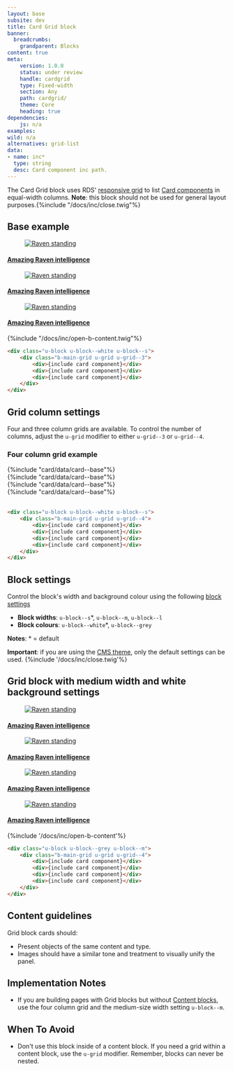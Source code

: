 ```yaml
---
layout: base
subsite: dev
title: Card Grid block
banner:
  breadcrumbs:
    grandparent: Blocks
content: true
meta:
    version: 1.0.0
    status: under review
    handle: cardgrid
    type: Fixed-width
    section: Any
    path: cardgrid/
    theme: Core
    heading: true
dependencies:
    js: n/a
examples:
wild: n/a
alternatives: grid-list
data:
- name: inc*
  type: string
  desc: Card component inc path.
---
```

The Card Grid block uses RDS' [responsive grid](#) to list [Card components](#) in equal-width columns. **Note**: this block should not be used for general layout purposes.{%include "/docs/inc/close.twig"%}
<div class="u-block u-block--white u-block--s u-no-padding-bottom">
<h2>Base example</h2>
<div class="b-main-grid u-grid u-grid--3">
    <div><article class="c-card" itemscope="" itemtype="http://schema.org/VideoObject">
             <a class="card__url" href="https://www.youtube.com/watch?v=lrYPm6DD44M" itemprop="url">
                 <figure class="card__figure u-overlay u-overlay--light" itemscope="" itemtype="http://schema.org/ImageObject">
                     <img class="card__img " src="http://cu-raven.s3.amazonaws.com/assets/img/raven/img-4.jpg" alt="Raven standing">
                     <span class="card__icon c-icon-play-button--white u-icon-bg u-icon-bg--overlay" title="Video" aria-hidden="true"></span>
                 </figure>
                 <div class="card__body">
                     <h4 class="card__title" itemprop="name">Amazing Raven intelligence</h4>
                 </div>
             </a>
         </article>
     </div>
    <div><article class="c-card" itemscope="" itemtype="http://schema.org/VideoObject">
             <a class="card__url" href="https://www.youtube.com/watch?v=lrYPm6DD44M" itemprop="url">
                 <figure class="card__figure u-overlay u-overlay--light" itemscope="" itemtype="http://schema.org/ImageObject">
                     <img class="card__img " src="http://cu-raven.s3.amazonaws.com/assets/img/raven/img-4.jpg" alt="Raven standing">
                     <span class="card__icon c-icon-play-button--white u-icon-bg u-icon-bg--overlay" title="Video" aria-hidden="true"></span>
                 </figure>
                 <div class="card__body">
                     <h4 class="card__title" itemprop="name">Amazing Raven intelligence</h4>
                 </div>
             </a>
         </article>
     </div>
     <div><article class="c-card" itemscope="" itemtype="http://schema.org/VideoObject">
              <a class="card__url" href="https://www.youtube.com/watch?v=lrYPm6DD44M" itemprop="url">
                  <figure class="card__figure u-overlay u-overlay--light" itemscope="" itemtype="http://schema.org/ImageObject">
                      <img class="card__img " src="http://cu-raven.s3.amazonaws.com/assets/img/raven/img-4.jpg" alt="Raven standing">
                      <span class="card__icon c-icon-play-button--white u-icon-bg u-icon-bg--overlay" title="Video" aria-hidden="true"></span>
                  </figure>
                  <div class="card__body">
                      <h4 class="card__title" itemprop="name">Amazing Raven intelligence</h4>
                  </div>
              </a>
          </article>
      </div>
</div>
</div>{%include "/docs/inc/open-b-content.twig"%}

```html
<div class="u-block u-block--white u-block--s">
    <div class="b-main-grid u-grid u-grid--3">
        <div>{include card component}</div>
        <div>{include card component}</div>
        <div>{include card component}</div>
    </div>
</div>
```

## Grid column settings

Four and three column grids are available. To control the number of columns, adjust the `u-grid` modifier to either `u-grid--3` or `u-grid--4`.

### Four column grid example

<div class="b-main-grid u-grid u-grid--4">
    <div>{%include "card/data/card--base"%}</div>
    <div>{%include "card/data/card--base"%}</div>
    <div>{%include "card/data/card--base"%}</div>
    <div>{%include "card/data/card--base"%}</div>
</div><br>


```html
<div class="u-block u-block--white u-block--s">
    <div class="b-main-grid u-grid u-grid--4">
        <div>{include card component}</div>
        <div>{include card component}</div>
        <div>{include card component}</div>
        <div>{include card component}</div>
    </div>
</div>
```

## Block settings

Control the block's width and background colour using the following [block settings](#)

- **Block widths**: `u-block--s`*, `u-block--m`, `u-block--l`
- **Block colours**: `u-block--white`*, `u-block--grey`

**Notes**: * = default

**Important**: if you are using the [CMS theme](#), only the default settings can be used.
{%include '/docs/inc/close.twig'%}
<section class="u-block u-block--grey u-block--m">
<h2>Grid block with medium width and white background settings</h2>
<div class="b-main-grid u-grid u-grid--4">
    <div><article class="c-card" itemscope="" itemtype="http://schema.org/VideoObject">
             <a class="card__url" href="https://www.youtube.com/watch?v=lrYPm6DD44M" itemprop="url">
                 <figure class="card__figure u-overlay u-overlay--light" itemscope="" itemtype="http://schema.org/ImageObject">
                     <img class="card__img " src="http://cu-raven.s3.amazonaws.com/assets/img/raven/img-4.jpg" alt="Raven standing">
                     <span class="card__icon c-icon-play-button--white u-icon-bg u-icon-bg--overlay" title="Video" aria-hidden="true"></span>
                 </figure>
                 <div class="card__body">
                     <h4 class="card__title" itemprop="name">Amazing Raven intelligence</h4>
                 </div>
             </a>
         </article>
     </div>
    <div><article class="c-card" itemscope="" itemtype="http://schema.org/VideoObject">
             <a class="card__url" href="https://www.youtube.com/watch?v=lrYPm6DD44M" itemprop="url">
                 <figure class="card__figure u-overlay u-overlay--light" itemscope="" itemtype="http://schema.org/ImageObject">
                     <img class="card__img " src="http://cu-raven.s3.amazonaws.com/assets/img/raven/img-4.jpg" alt="Raven standing">
                     <span class="card__icon c-icon-play-button--white u-icon-bg u-icon-bg--overlay" title="Video" aria-hidden="true"></span>
                 </figure>
                 <div class="card__body">
                     <h4 class="card__title" itemprop="name">Amazing Raven intelligence</h4>
                 </div>
             </a>
         </article>
     </div>
     <div><article class="c-card" itemscope="" itemtype="http://schema.org/VideoObject">
              <a class="card__url" href="https://www.youtube.com/watch?v=lrYPm6DD44M" itemprop="url">
                  <figure class="card__figure u-overlay u-overlay--light" itemscope="" itemtype="http://schema.org/ImageObject">
                      <img class="card__img " src="http://cu-raven.s3.amazonaws.com/assets/img/raven/img-4.jpg" alt="Raven standing">
                      <span class="card__icon c-icon-play-button--white u-icon-bg u-icon-bg--overlay" title="Video" aria-hidden="true"></span>
                  </figure>
                  <div class="card__body">
                      <h4 class="card__title" itemprop="name">Amazing Raven intelligence</h4>
                  </div>
              </a>
          </article>
      </div>
      <div>
        <article class="c-card" itemscope="" itemtype="http://schema.org/VideoObject">
            <a class="card__url" href="https://www.youtube.com/watch?v=lrYPm6DD44M" itemprop="url">
                <figure class="card__figure u-overlay u-overlay--light" itemscope="" itemtype="http://schema.org/ImageObject">
                    <img class="card__img " src="http://cu-raven.s3.amazonaws.com/assets/img/raven/img-4.jpg" alt="Raven standing">
                    <span class="card__icon c-icon-play-button--white u-icon-bg u-icon-bg--overlay" title="Video" aria-hidden="true"></span>
                </figure>
                <div class="card__body">
                    <h4 class="card__title" itemprop="name">Amazing Raven intelligence</h4>
                </div>
            </a>
        </article>
       </div>
</div>
</section>
{%include '/docs/inc/open-b-content'%}

```html
<div class="u-block u-block--grey u-block--m">
    <div class="b-main-grid u-grid u-grid--4">
        <div>{include card component}</div>
        <div>{include card component}</div>
        <div>{include card component}</div>
        <div>{include card component}</div>
    </div>
</div>
```

## Content guidelines

Grid block cards should:

- Present objects of the same content and type.
- Images should have a similar tone and treatment to visually unify the panel.

## Implementation Notes

-  If you are building pages with Grid blocks but without [Content blocks](#), use the four column grid and the medium-size width setting `u-block--m`.

## When To Avoid

- Don't use this block inside of a content block. If you need a grid within a content block, use the `u-grid` modifier. Remember, blocks can never be nested.


